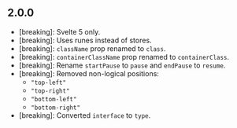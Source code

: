 ## 2.0.0

-   [breaking]: Svelte 5 only.
-   [breaking]: Uses runes instead of stores.
-   [breaking]: `className` prop renamed to `class`.
-   [breaking]: `containerClassName` prop renamed to `containerClass`.
-   [breaking]: Rename `startPause` to `pause` and `endPause` to `resume`.
-   [breaking]: Removed non-logical positions:
    -   `"top-left"`
    -   `"top-right"`
    -   `"bottom-left"`
    -   `"bottom-right"`
-   [breaking]: Converted `interface` to `type`.

